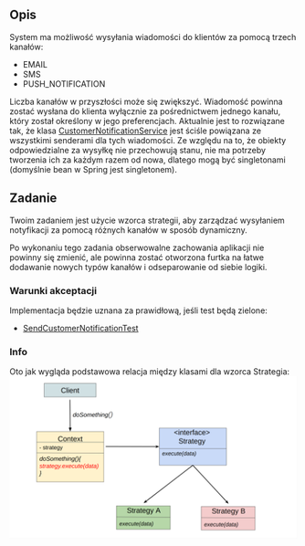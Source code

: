 ## Opis

System ma możliwość wysyłania wiadomości do klientów za pomocą trzech kanałów: 
- EMAIL
- SMS
- PUSH_NOTIFICATION

Liczba kanałów w przyszłości może się zwiększyć.
Wiadomość powinna zostać wysłana do klienta wyłącznie za pośrednictwem jednego kanału, który został określony w jego preferencjach.
Aktualnie jest to rozwiązane tak, że klasa [CustomerNotificationService](CustomerNotificationService.java) jest ściśle powiązana ze wszystkimi senderami dla tych wiadomości.
Ze względu na to, że obiekty odpowiedzialne za wysyłkę nie przechowują stanu, nie ma potrzeby tworzenia ich za każdym razem od nowa, dlatego mogą być singletonami (domyślnie bean w Spring jest singletonem).

## Zadanie

Twoim zadaniem jest użycie wzorca strategii, aby zarządzać wysyłaniem notyfikacji za pomocą różnych kanałów w sposób dynamiczny. 

Po wykonaniu tego zadania obserwowalne zachowania aplikacji nie powinny się zmienić, ale powinna zostać otworzona furtka na łatwe dodawanie nowych typów kanałów i odseparowanie od siebie logiki.

### Warunki akceptacji

Implementacja będzie uznana za prawidłową, jeśli test będą zielone: 
- [SendCustomerNotificationTest](../../../../test/java/wzorce/strategy/SendCustomerNotificationTest.java)

### Info
Oto jak wygląda podstawowa relacja między klasami dla wzorca Strategia:
![Idea wzorca dekorator](../../../../../src/main/resources/static/strategy/strategy_idea.png)
